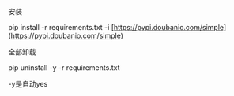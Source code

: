 安装

pip install -r requirements.txt -i [https://pypi.doubanio.com/simple](https://pypi.doubanio.com/simple)

全部卸载

pip uninstall -y -r requirements.txt

-y是自动yes